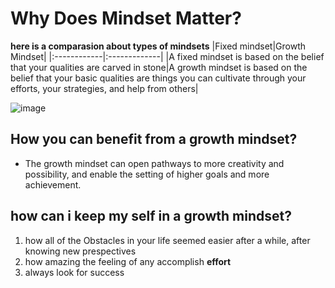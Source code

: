 # Why Does Mindset Matter?

**here is a comparasion about types of mindsets**
 |Fixed mindset|Growth Mindset|
 |:------------|:-------------|
 |A fixed mindset is based on the belief that your qualities are carved in stone|A growth mindset is based on the belief that your basic qualities are things you can cultivate through your efforts, your strategies, and help from others|

![image]( https://drapari.com/wp-content/uploads/2019/09/Fixed-vs-Growth.jpg)

## How you can benefit from a growth mindset?

- The growth mindset can open pathways to more creativity and possibility, and enable the setting of higher goals and more achievement.

## how can i keep my self in a growth mindset?
1. how all of the Obstacles in your life seemed easier after a while, after knowing new prespectives 
2. how amazing the feeling of any accomplish **effort** 
3. always look for success 
